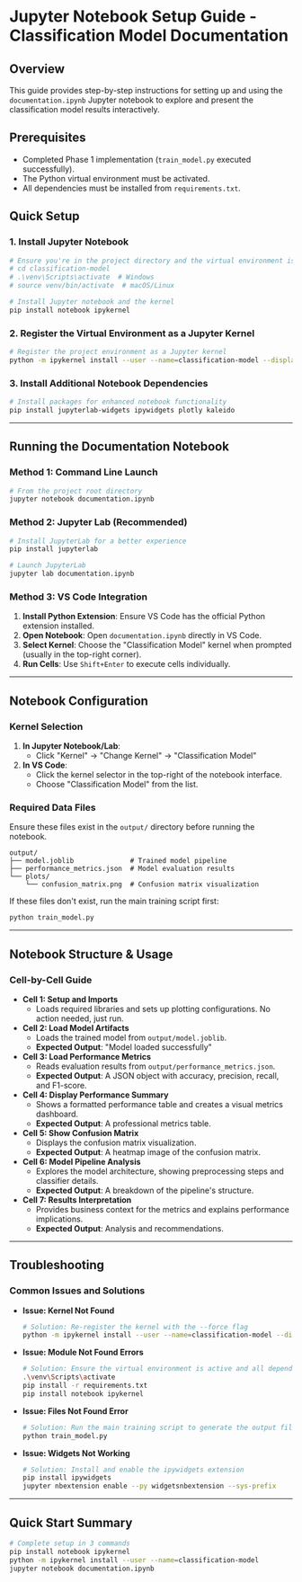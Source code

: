 # Jupyter Notebook Setup Guide - Classification Model Documentation

## Overview

This guide provides step-by-step instructions for setting up and using the `documentation.ipynb` Jupyter notebook to explore and present the classification model results interactively.

## Prerequisites

  - Completed Phase 1 implementation (`train_model.py` executed successfully).
  - The Python virtual environment must be activated.
  - All dependencies must be installed from `requirements.txt`.

## Quick Setup

### 1\. Install Jupyter Notebook

```bash
# Ensure you're in the project directory and the virtual environment is active
# cd classification-model
# .\venv\Scripts\activate  # Windows
# source venv/bin/activate  # macOS/Linux

# Install Jupyter notebook and the kernel
pip install notebook ipykernel
```

### 2\. Register the Virtual Environment as a Jupyter Kernel

```bash
# Register the project environment as a Jupyter kernel
python -m ipykernel install --user --name=classification-model --display-name="Classification Model"
```

### 3\. Install Additional Notebook Dependencies

```bash
# Install packages for enhanced notebook functionality
pip install jupyterlab-widgets ipywidgets plotly kaleido
```

-----

## Running the Documentation Notebook

### Method 1: Command Line Launch

```bash
# From the project root directory
jupyter notebook documentation.ipynb
```

### Method 2: Jupyter Lab (Recommended)

```bash
# Install JupyterLab for a better experience
pip install jupyterlab

# Launch JupyterLab
jupyter lab documentation.ipynb
```

### Method 3: VS Code Integration

1.  **Install Python Extension**: Ensure VS Code has the official Python extension installed.
2.  **Open Notebook**: Open `documentation.ipynb` directly in VS Code.
3.  **Select Kernel**: Choose the "Classification Model" kernel when prompted (usually in the top-right corner).
4.  **Run Cells**: Use `Shift+Enter` to execute cells individually.

-----

## Notebook Configuration

### Kernel Selection

1.  **In Jupyter Notebook/Lab**:
      - Click "Kernel" -\> "Change Kernel" -\> "Classification Model"
2.  **In VS Code**:
      - Click the kernel selector in the top-right of the notebook interface.
      - Choose "Classification Model" from the list.

### Required Data Files

Ensure these files exist in the `output/` directory before running the notebook.

```
output/
├── model.joblib              # Trained model pipeline
├── performance_metrics.json  # Model evaluation results
└── plots/
    └── confusion_matrix.png  # Confusion matrix visualization
```

If these files don't exist, run the main training script first:

```bash
python train_model.py
```

-----

## Notebook Structure & Usage

### Cell-by-Cell Guide

  - **Cell 1: Setup and Imports**
      - Loads required libraries and sets up plotting configurations. No action needed, just run.
  - **Cell 2: Load Model Artifacts**
      - Loads the trained model from `output/model.joblib`.
      - **Expected Output**: "Model loaded successfully"
  - **Cell 3: Load Performance Metrics**
      - Reads evaluation results from `output/performance_metrics.json`.
      - **Expected Output**: A JSON object with accuracy, precision, recall, and F1-score.
  - **Cell 4: Display Performance Summary**
      - Shows a formatted performance table and creates a visual metrics dashboard.
      - **Expected Output**: A professional metrics table.
  - **Cell 5: Show Confusion Matrix**
      - Displays the confusion matrix visualization.
      - **Expected Output**: A heatmap image of the confusion matrix.
  - **Cell 6: Model Pipeline Analysis**
      - Explores the model architecture, showing preprocessing steps and classifier details.
      - **Expected Output**: A breakdown of the pipeline's structure.
  - **Cell 7: Results Interpretation**
      - Provides business context for the metrics and explains performance implications.
      - **Expected Output**: Analysis and recommendations.

-----

## Troubleshooting

### Common Issues and Solutions

  - **Issue: Kernel Not Found**
    ```bash
    # Solution: Re-register the kernel with the --force flag
    python -m ipykernel install --user --name=classification-model --display-name="Classification Model" --force
    ```
  - **Issue: Module Not Found Errors**
    ```bash
    # Solution: Ensure the virtual environment is active and all dependencies are installed
    .\venv\Scripts\activate
    pip install -r requirements.txt
    pip install notebook ipykernel
    ```
  - **Issue: Files Not Found Error**
    ```bash
    # Solution: Run the main training script to generate the output files
    python train_model.py
    ```
  - **Issue: Widgets Not Working**
    ```bash
    # Solution: Install and enable the ipywidgets extension
    pip install ipywidgets
    jupyter nbextension enable --py widgetsnbextension --sys-prefix
    ```

-----

## Quick Start Summary

```bash
# Complete setup in 3 commands
pip install notebook ipykernel
python -m ipykernel install --user --name=classification-model
jupyter notebook documentation.ipynb
```

